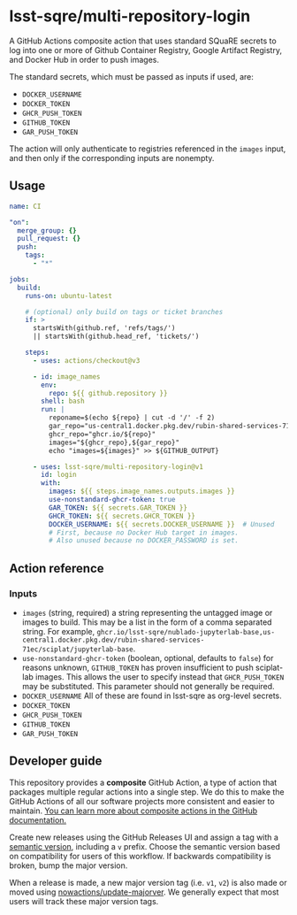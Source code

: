 # lsst-sqre/multi-repository-login

A GitHub Actions composite action that uses standard SQuaRE secrets to log into one or more of Github Container Registry, Google Artifact Registry, and Docker Hub in order to push images.

The standard secrets, which must be passed as inputs if used, are:

* `DOCKER_USERNAME`
* `DOCKER_TOKEN`
* `GHCR_PUSH_TOKEN`
* `GITHUB_TOKEN`
* `GAR_PUSH_TOKEN`

The action will only authenticate to registries referenced in the ``images`` input, and then only if the corresponding inputs are nonempty.

## Usage

```yaml
name: CI

"on":
  merge_group: {}
  pull_request: {}
  push:
    tags:
      - "*"

jobs:
  build:
    runs-on: ubuntu-latest

    # (optional) only build on tags or ticket branches
    if: >
      startsWith(github.ref, 'refs/tags/')
      || startsWith(github.head_ref, 'tickets/')

    steps:
      - uses: actions/checkout@v3

      - id: image_names
        env:
          repo: ${{ github.repository }}
        shell: bash
        run: |
          reponame=$(echo ${repo} | cut -d '/' -f 2)
          gar_repo="us-central1.docker.pkg.dev/rubin-shared-services-71ec/sciplat/${reponame}"
          ghcr_repo="ghcr.io/${repo}"
          images="${ghcr_repo},${gar_repo}"
          echo "images=${images}" >> ${GITHUB_OUTPUT}

      - uses: lsst-sqre/multi-repository-login@v1
        id: login
        with:
          images: ${{ steps.image_names.outputs.images }}
          use-nonstandard-ghcr-token: true
          GAR_TOKEN: ${{ secrets.GAR_TOKEN }}
          GHCR_TOKEN: ${{ secrets.GHCR_TOKEN }}
          DOCKER_USERNAME: ${{ secrets.DOCKER_USERNAME }}  # Unused
          # First, because no Docker Hub target in images.
          # Also unused because no DOCKER_PASSWORD is set.
```

## Action reference

### Inputs

* `images` (string, required) a string representing the untagged image or images to build. This may be a list in the form of a comma separated string.
  For example, `ghcr.io/lsst-sqre/nublado-jupyterlab-base,us-central1.docker.pkg.dev/rubin-shared-services-71ec/sciplat/jupyterlab-base`.
* `use-nonstandard-ghcr-token` (boolean, optional, defaults to `false`) for reasons unknown, `GITHUB_TOKEN` has proven insufficient to push sciplat-lab images.
  This allows the user to specify instead that `GHCR_PUSH_TOKEN` may be substituted.
  This parameter should not generally be required.
* `DOCKER_USERNAME` All of these are found in lsst-sqre as org-level secrets.
* `DOCKER_TOKEN`
* `GHCR_PUSH_TOKEN`
* `GITHUB_TOKEN`
* `GAR_PUSH_TOKEN`

## Developer guide

This repository provides a **composite** GitHub Action, a type of action that packages multiple regular actions into a single step.
We do this to make the GitHub Actions of all our software projects more consistent and easier to maintain.
[You can learn more about composite actions in the GitHub documentation.](https://docs.github.com/en/actions/creating-actions/creating-a-composite-action)

Create new releases using the GitHub Releases UI and assign a tag with a [semantic version](https://semver.org), including a `v` prefix. Choose the semantic version based on compatibility for users of this workflow. If backwards compatibility is broken, bump the major version.

When a release is made, a new major version tag (i.e. `v1`, `v2`) is also made or moved using [nowactions/update-majorver](https://github.com/marketplace/actions/update-major-version).
We generally expect that most users will track these major version tags.
